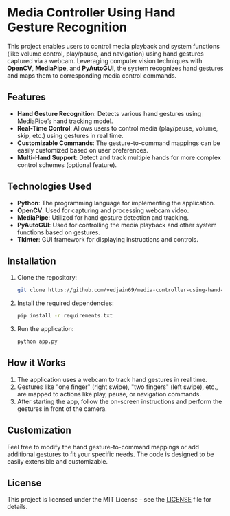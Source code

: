 # Media Controller Using Hand Gesture Recognition

This project enables users to control media playback and system functions (like volume control, play/pause, and navigation) using hand gestures captured via a webcam. Leveraging computer vision techniques with **OpenCV**, **MediaPipe**, and **PyAutoGUI**, the system recognizes hand gestures and maps them to corresponding media control commands.

## Features
- **Hand Gesture Recognition**: Detects various hand gestures using MediaPipe’s hand tracking model.
- **Real-Time Control**: Allows users to control media (play/pause, volume, skip, etc.) using gestures in real time.
- **Customizable Commands**: The gesture-to-command mappings can be easily customized based on user preferences.
- **Multi-Hand Support**: Detect and track multiple hands for more complex control schemes (optional feature).

## Technologies Used
- **Python**: The programming language for implementing the application.
- **OpenCV**: Used for capturing and processing webcam video.
- **MediaPipe**: Utilized for hand gesture detection and tracking.
- **PyAutoGUI**: Used for controlling the media playback and other system functions based on gestures.
- **Tkinter**: GUI framework for displaying instructions and controls.

## Installation
1. Clone the repository:
   ```bash
   git clone https://github.com/vedjain69/media-controller-using-hand-gesture-recognition.git
   ```

2. Install the required dependencies:
   ```bash
   pip install -r requirements.txt
   ```

3. Run the application:
   ```bash
   python app.py
   ```

## How it Works
1. The application uses a webcam to track hand gestures in real time.
2. Gestures like "one finger" (right swipe), "two fingers" (left swipe), etc., are mapped to actions like play, pause, or navigation commands.
3. After starting the app, follow the on-screen instructions and perform the gestures in front of the camera.

## Customization
Feel free to modify the hand gesture-to-command mappings or add additional gestures to fit your specific needs. The code is designed to be easily extensible and customizable.

## License
This project is licensed under the MIT License - see the [LICENSE](LICENSE) file for details.
